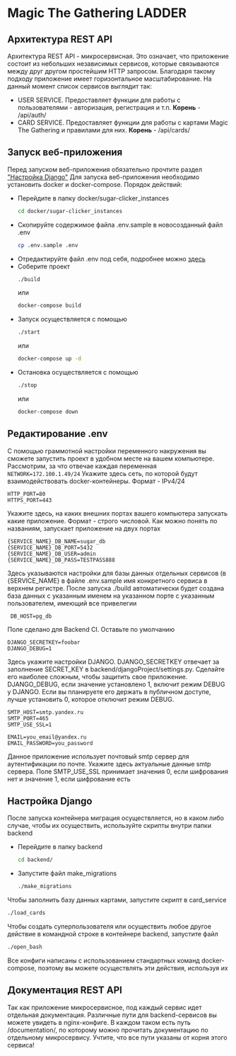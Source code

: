 # Magic The Gathering LADDER
## Архитектура REST API
Архитектура REST API - микросервисная. Это означает, что приложение состоит из небольших независимых сервисов, которые связываются между друг другом простейшим HTTP запросом. Благодаря такому подходу приложение имеет горизонтальное масштабирование. На данный момент список сервисов выглядит так:
- USER SERVICE. Предоставляет функции для работы с пользователями - авторизация, регистрация и т.п. **Корень** - /api/auth/
- CARD SERVICE. Предоставляет функции для работы с картами Magic The Gathering и правилами для них. **Корень** - /api/cards/

## Запуск веб-приложения
Перед запуском веб-приложения обязательно прочтите раздел ["Настройка Django"](#настройка-django)
Для запуска веб-приложения необходимо установить docker и docker-compose.
Порядок действий:
- Перейдите в папку docker/sugar-clicker_instances
  ```bash 
  cd docker/sugar-clicker_instances
  ```
- Скопируйте содержимое файла .env.sample в новосозданный файл .env
  ```bash
  cp .env.sample .env
  ```
- Отредактируйте файл .env под себя, подробнее можно [здесь](#редактирование-env)
- Соберите проект
  ```bash
  ./build
  ``` 
  или
  ```bash
  docker-compose build
  ```
- Запуск осуществляется с помощью
  ```bash
  ./start
  ```
  или
  ```bash
  docker-compose up -d
  ```
- Остановка осуществляется с помощью
  ```bash
  ./stop
  ```
  или
  ```bash
  docker-compose down
   ```
## Редактирование .env
С помощью граммотной настройки переменного накружения вы сможете запустить проект в удобном месте на вашем компьютере. Рассмотрим, за что отвечае каждая переменная
```NETWORK=172.100.1.49/24```
Укажите здесь сеть, по которой будут взаимодействовать docker-контейнеры. Формат - IPv4/24
    
    HTTP_PORT=80
    HTTPS_PORT=443
 Укажите здесь, на каких внешних портах вашего компьютера запускать какие приложение. Формат - строго числовой. Как можно понять по названиям, запускает приложение на двух портах
 
    {SERVICE_NAME}_DB_NAME=sugar_db
    {SERVICE_NAME}_DB_PORT=5432
    {SERVICE_NAME}_DB_USER=admin
    {SERVICE_NAME}_DB_PASS=TESTPASS888
 Здесь указываются настройки для базы данных отдельных сервисов (в {SERVICE_NAME} в файле .env.sample имя конкретного сервиса в верхнем регистре. После запуска ./build автоматически будет создана база данных с указанным именем на указанном порте с указанным пользователем, имеющий все привелегии
 
     DB_HOST=pg_db
 Поле сделано для Backend CI. Оставьте по умолчанию
 
    DJANGO_SECRETKEY=foobar
    DJANGO_DEBUG=1
  Здесь укажите настройки DJANGO. DJANGO_SECRETKEY отвечает за заполнение SECRET_KEY в backend/djangoProject/settings.py. Сделайте его наиболее сложным, чтобы защитить свое приложение. DJANGO_DEBUG, если значение установлено 1, включит режим DEBUG у DJANGO. Если вы планируете его держать в публичном доступе, лучше установить 0, которое отключит режим DEBUG.
 
    SMTP_HOST=smtp.yandex.ru
    SMTP_PORT=465
    SMTP_USE_SSL=1
    
    EMAIL=you_email@yandex.ru
    EMAIL_PASSWORD=you_password
  Данное приложение использует почтовый smtp сервер для аутентификации по почте. Укажите здесь актуальные данные smtp сервера. Поле SMTP_USE_SSL принимает значения 0, если шифрования нет и значение 1, если шифрование есть

## Настройка Django

После запуска контейнера миграция осуществляется, но в каком либо случае, чтобы их осуществить, используйте скрипты внутри папки backend
- Перейдите в папку backend
  ```bash
  cd backend/
  ```
- Запустите файл make_migrations
  ```bash
  ./make_migrations
  ```
Чтобы заполнить базу данных картами, запустите скрипт в card_service
  ```bash
  ./load_cards
   ```
Чтобы создать суперпользователя или осуществить любое другое действие в командной строке в контейнере backend, запустите файл
  ```bash
  ./open_bash
  ```
Все конфиги написаны с использованием стандартных команд docker-compose, поэтому вы можете осуществлять эти действия, используя их

## Документация REST API
Так как приложение микросервисное, под каждый сервис идет отдельная документация. Различные пути для backend-сервисов вы можете увидеть в nginx-конфиге. В каждом таком есть путь /documentation/, по которому можно прочитать документацию по отдельному микросервису. Учтите, что все пути указаны от корня этого сервиса!
